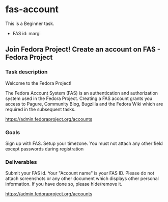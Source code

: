 # fas-account

This is a Beginner task.
 - FAS id: margi

## Join Fedora Project! Create an account on FAS - Fedora Project
### Task description

Welcome to the Fedora Project!

The Fedora Account System (FAS) is an authentication and authorization system used in the Fedora Project. Creating a FAS account grants you access to Pagure, Community Blog, Bugzilla and the Fedora Wiki which are required in the subsequent tasks.

https://admin.fedoraproject.org/accounts

### Goals

Sign up with FAS. Setup your timezone. You must not attach any other field except passwords during registration

### Deliverables

Submit your FAS id. Your "Account name" is your FAS ID. Please do not attach screenshots or any other document which displays other personal information. If you have done so, please hide/remove it.

https://admin.fedoraproject.org/accounts
